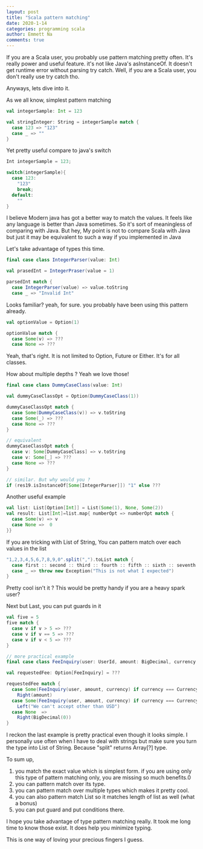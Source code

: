 ```yaml
---
layout: post
title: "Scala pattern matching"
date: 2020-1-14
categories: programming scala
author: Emmett Na
comments: true
---
```

If you are a Scala user, you probably use pattern matching pretty often. It's really power and useful feature. it's not like Java's asInstanceOf. It doesn't get runtime error without parsing try catch. Well, if you are a Scala user, you don't really use try catch tho.

Anyways, lets dive into it.

As we all know, simplest pattern matching

```scala
val integerSample: Int = 123

val stringInteger: String = integerSample match {
  case 123 => "123"
  case _ => ""
}

```
Yet pretty useful compare to java's switch

```java
Int integerSample = 123;

switch(integerSample){
  case 123:
    "123"
    break;
  default:
    ""
}
```

I believe Modern java has got a better way to match the values. It feels like any language is better than Java sometimes. So it's sort of meaningless of comparing with Java. But hey, My point is not to compare Scala with Java but just it may be equivalent to such a way if you implemented in Java

Let's take advantage of types this time.

```scala
final case class IntegerParser(value: Int)

val prasedInt = IntegerPraser(value = 1)

parsedInt match {
  case IntegerParser(value) => value.toString
  case _ => "Invalid Int"
```

Looks familiar? yeah, for sure. you probably have been using this pattern already.
```scala
val optionValue = Option(1)

optionValue match {
  case Some(v) => ???
  case None => ???
```

Yeah, that's right. It is not limited to Option, Future or Either. It's for all classes.

How about multiple depths ?
Yeah we love those!

```scala
final case class DummyCaseClass(value: Int)

val dummyCaseClassOpt = Option(DummyCaseClass(1))

dummyCaseClassOpt match {
  case Some(DummyCaseClass(v)) => v.toString
  case Some(_) => ???
  case None => ???
}

// equivalent
dummyCaseClassOpt match {
  case v: Some[DummyCaseClass] => v.toString
  case v: Some[_] => ???
  case None => ???
}

// similar. But why would you ?
if (res19.isInstanceOf[Some[IntegerParser]]) "1" else ???
```

Another useful example

```scala
val list: List[Option[Int]] = List(Some(1), None, Some(2))
val result: List[Int]=list.map{ numberOpt => numberOpt match {
  case Some(v) => v
  case None =>  0
}}
```

If you are tricking with List of String, You can pattern match over each values in the list

```scala
"1,2,3,4,5,6,7,8,9,0".split(",").toList match {
  case first :: second :: third :: fourth :: fifth :: sixth :: seventh :: eighth :: ninth :: zero :: Nil => "Counting Practice"
  case _ => throw new Exception("This is not what I expected")
}
```

Pretty cool isn't it ? This would be pretty handy if you are a heavy spark user?

Next but Last, you can put guards in it
```scala
val five = 5
five match {
  case v if v > 5 => ???
  case v if v == 5 => ???
  case v if v < 5 => ???
}

// more practical example
final case class FeeInquiry(user: UserId, amount: BigDecimal, currency: Currency)

val requestedFee: Option[FeeInquiry] = ???

requestedFee match {
  case Some(FeeInquiry(user, amount, currency) if currency === Currency.USD =>
    Right(amount)
  case Some(FeeInquiry(user, amount, currency) if currency === Currency.__ =>
    Left("We can't accept other than USD")
  case None  =>
    Right(BigDecimal(0))
}
```

I reckon the last example is pretty practical even though it looks simple. I personally use often when I have to deal with strings but make sure you turn the type into List of String. Because "split" returns Array[?] type.

To sum up,
1. you match the exact value which is simplest form. if you are using only this type of pattern matching only, you are missing so much benefits.0
2. you can pattern match over its type.
3. you can pattern match over multiple types which makes it pretty cool.
4. you can also pattern match List so it matches length of list as well (what a bonus)
5. you can put guard and put conditions there.

I hope you take advantage of type pattern matching really. It took me long time to know those exist. It does help you minimize typing.

This is one way of loving your precious fingers I guess.